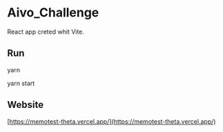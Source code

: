 # Aivo_Challenge

React app creted whit Vite.

## Run

yarn

yarn start

## Website

[https://memotest-theta.vercel.app/](https://memotest-theta.vercel.app/)
